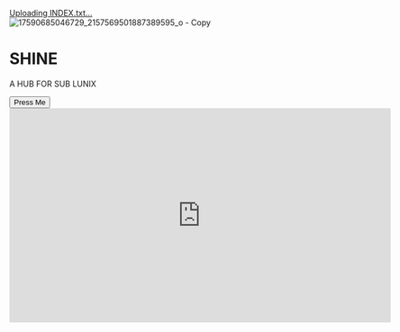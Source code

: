 [Uploading INDEX.txt…]()
![17590685046729_2157569501887389595_o - Copy](https://github.com/user-attachments/assets/e17a3d90-1f79-4c07-98c9-f9a19c38b825)
# SHINE
A HUB FOR SUB LUNIX
<!DOCTYPE html>


<html> <TItle>SHINE web-share</TItle>
<!DOCTYPE html>
<html>
  <head>
    <meta charset="UTF-8">
    <title>Input Button Example</title>
  </head>
  <body>
    <!-- An input button that shows an alert when clicked -->
    <input type="button" value="Press Me" onclick="alert('Input Button clicked!')"> <file:///D:/SHINE_REPOSATORY/INDEX.HTML?
  </body>
</html>

</html><iframe width="677" height="381" src="https://www.youtube.com/embed/W4n30519lUI" title="The ENTIRE Story of the Book of Enoch Explained | Documentary" frameborder="0" allow="accelerometer; autoplay; clipboard-write; encrypted-media; gyroscope;4 picture-in-picture; web-share" refer4rerpolicy="strict-origin-when-cross-o4rigin" allowfullscreen></iframe
